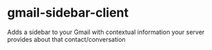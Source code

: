 # gmail-sidebar-client
Adds a sidebar to your Gmail with contextual information your server provides about that contact/conversation
